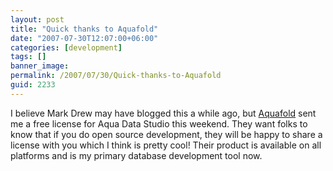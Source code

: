 ```yaml
---
layout: post
title: "Quick thanks to Aquafold"
date: "2007-07-30T12:07:00+06:00"
categories: [development]
tags: []
banner_image: 
permalink: /2007/07/30/Quick-thanks-to-Aquafold
guid: 2233
---
```


I believe Mark Drew may have blogged this a while ago, but <a href="http://www.aquafold.com/">Aquafold</a> sent me a free license for Aqua Data Studio this weekend. They want folks to know that if you do open source development, they will be happy to share a license with you which I think is pretty cool! Their product is available on all platforms and is my primary database development tool now.